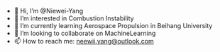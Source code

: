 - 👋 Hi, I’m @Niewei-Yang
- 👀 I’m interested in Combustion Instability
- 🌱 I’m currently learning Aerospace Propulsion in Beihang University 
- 💞️ I’m looking to collaborate on MachineLearning
- 📫 How to reach me: neewii.yang@outlook.com

<!---
Niewei-Yang/Niewei-Yang is a ✨ special ✨ repository because its `README.md` (this file) appears on your GitHub profile.
You can click the Preview link to take a look at your changes.
--->
